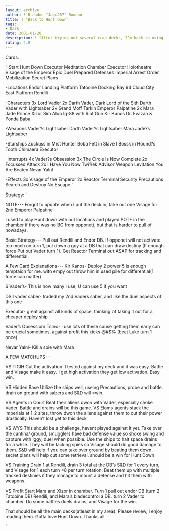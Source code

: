 ```yaml
---
layout: archive
author: ! Brandon "Jago257" Romano
title: ! "Back to Hunt Down"
tags:
- Dark
date: 2001-01-28
description: ! "After trying out several crap decks, I’m back to using the only deck I can consistantly win with. Battle, Duel, Drain, Visage."
rating: 4.0
---
```

Cards: 

'-Start
Hunt Down
Executor Meditation Chamber
Executor Holotheatre
Visage of the Emperor
Epic Duel
Prepared Defenses
Imperial Arrest Order
Mobilization
Secret Plans

-Locations
Endor Landing Platform
Tatooine Docking Bay 94
Cloud City East Platform
Rendili

-Characters
3x Lord Vader
2x Darth Vader, Dark Lord of the Sith
Darth Vader with Lightsaber
2x Grand Moff Tarkin
Emperor Palpatine
2x Mara Jade
Prince Xizor
Sim Aloo
Ig-88 with Riot Gun
Kir Kanos
Dr. Evazan & Ponda Baba

-Weapons
Vader?s Lightsaber
Darth Vader?s Lightsaber
Mara Jade?s Lightsaber

-Starships
Zuckuss in Mist Hunter
Boba Fett in Slave I
Bossk in Hound?s Tooth
Chimaera
Executor

-Interrupts
4x Vader?s Obsession
3x The Circle is Now Complete
2x Focussed Attack
2x I Have You Now
Twi?lek Advisor
Weapon Levitation
You Are Beaten
Nevar Yalnl

-Effects
3x Visage of the Emperor
2x Reactor Terminal
Security Precautions
Search and Destroy
No Escape '

Strategy: '

NOTE--- Forgot to update when I put the deck in, take out one Visage for 2nd Emperor Palpatine

I used to play Hunt down with out locations and played POTF in the chamber if there was no BG from opponett, but that is harder to pull of nowadays.

Basic Strategy---
Pull out Rendili and Endor DB. If opponet will not activate too much on turn 1, put down a guy at a DB that can draw destiny (If enough force Put out Vader turn 1). Get Reactor Terminal out ASAP for tracking and differential.

A Few Card Explanations---
Kir Kanos- Deploy 2 power 5 is enough temptaion for me. with empy out throw him in used pile for differential(1 force can matter)

6 Vader’s- This is how many I use, U can use 5 if you want

DSII vader saber- traded my 2nd Vaders saber, and like the duel aspects of this one

Executor- great against all kinds of space, thinking of taking it out for a cheaper deploy ship

Vader’s Obsession/ Tcinc- I use lots of these cause getting them early can be crucial sometimes, against profit this kicks @#$% (beat Luke turn 1 once)

Nevar Yalnl- Kill a spie with Mara

A FEW MATCHUPS---

VS TIGIH
Cut the activation. I tested against my deck and it was easy. Battle and Visage make it easy. I get high activation they get low activation. Easy win.

VS Hidden Base
Utilize the ships well, useing Precautions, probe and battle. drain on ground with sabers and S&D will =win.

VS Agents in Court
Beat their aliens dwon with Vader, especially choke Vader. Battle and drains will be this game.
VS Eloms agents
stack the imperials at 1-2 sites, throw dwon the aliens against them to cut their power drastically. Haven’t lost yet to this deck

VS WYS
This should be a challenge, havent played against it yet. Take over the cantina/ ground, smugglers have bad defense value so shoke swing and capture with Iggy, duel when possible. Use the ships to halt space drains for a while. They will be lacking spies so Visage should do good damage to them. S&D will help if you can take over ground by beating them down. secret plans will help cut some retrieval. should be a win for Hunt Down

VS Training
Drain 1 at Rendili, drain 3 total at the DB’s S&D for 1 every turn, and Visage for 1 each turn =8 per turn rotation. Beat them up with multiple tracked destinies if they manage to mount a defense and hit them with weapons.

VS Profit
Start Mara and Xizor in chamber. Turn 1 pull out endor DB (turn 2 Tatooine DB) Rendili, and Mara’s bladecontrol a DB. turn 2 Vader to chamber. Do some battles duels drains, and Visage for the win.

That should be all the main decks(atleast in my area). Please review, I enjoy reading them.
Gotta love Hunt Down. Thanks all





'
